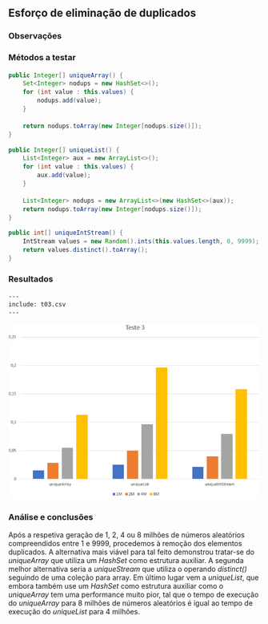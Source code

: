 ## Esforço de eliminação de duplicados

### Observações

### Métodos a testar

```{.java caption="Eliminação dos duplicados através de um array de inteiros"}
public Integer[] uniqueArray() {
    Set<Integer> nodups = new HashSet<>();
    for (int value : this.values) {
        nodups.add(value);
    }

    return nodups.toArray(new Integer[nodups.size()]);
}
```

```{.java caption="Eliminação dos duplicados através de uma lista de inteiros"}
public Integer[] uniqueList() {
    List<Integer> aux = new ArrayList<>();
    for (int value : this.values) {
        aux.add(value);
    }

    List<Integer> nodups = new ArrayList<>(new HashSet<>(aux));
    return nodups.toArray(new Integer[nodups.size()]);
}
```

```{.java caption="Eliminação dos duplicados através de uma stream de inteiros"}
public int[] uniqueIntStream() {
    IntStream values = new Random().ints(this.values.length, 0, 9999);
    return values.distinct().toArray();
}
```



### Resultados

```table
---
include: t03.csv
---
```

![Representação gráfica destes resultados](charts/t03-2.PNG)



### Análise e conclusões

Após a respetiva geração de 1, 2, 4 ou 8 milhões de números aleatórios compreendidos entre 1 e 9999, procedemos à remoção dos elementos duplicados.
A alternativa mais viável para tal feito demonstrou tratar-se do *uniqueArray* que utiliza um *HashSet* como estrutura auxiliar.
A segunda melhor alternativa seria a *uniqueStream* que utiliza o operando *distinct()* seguindo de uma coleção para array.
Em último lugar vem a *uniqueList*, que embora também use um *HashSet* como estrutura auxiliar como o *uniqueArray* tem uma performance muito pior, tal que o tempo de execução do *uniqueArray* para 8 milhões de números aleatórios é igual ao tempo de execução do *uniqueList* para 4 milhões.

